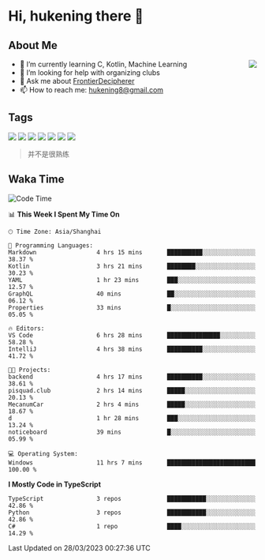 # Hi, hukening there 👋

## About Me

<a href="#">
  <img align="right" src="https://github-readme-stats-git-masterrstaa-rickstaa.vercel.app/api?username=Tokyo469&count_private=true&show_icons=true&bg_color=15,f2f7fd,E0EAFC" />
</a>

- 🌱 I’m currently learning C, Kotlin, Machine Learning
- 🤔 I’m looking for help with organizing clubs
- 💬 Ask me about [FrontierDecipherer](https://github.com/FrontierDecipherer)
- 📫 How to reach me: hukening8@gmail.com

## Tags

![](https://img.shields.io/badge/-Python-3e74a2?style=flat-square&logo=Python&logoColor=fff)
![](https://img.shields.io/badge/-C++-00579c?style=flat-square&logo=cplusplus&logoColor=fff)
![](https://img.shields.io/badge/-Node.js-339933?style=flat-square&logo=Node.js&logoColor=fff)
![](https://img.shields.io/badge/-React-2d98ce?style=flat-square&logo=React&logoColor=fff)
![](https://img.shields.io/badge/-Linux-000000?style=flat-square&logo=Linux&logoColor=fff)
![](https://img.shields.io/badge/-MySQL-4479A1?style=flat-square&logo=MySQL&logoColor=fff)
![](https://img.shields.io/badge/-MongoDB-47A248?style=flat-square&logo=MongoDB&logoColor=fff)

> 并不是很熟练

## Waka Time

<!--START_SECTION:waka-->
![Code Time](http://img.shields.io/badge/Code%20Time-205%20hrs%2010%20mins-blue)

📊 **This Week I Spent My Time On** 

```text
🕑︎ Time Zone: Asia/Shanghai

💬 Programming Languages: 
Markdown                 4 hrs 15 mins       ██████████░░░░░░░░░░░░░░░   38.37 % 
Kotlin                   3 hrs 21 mins       ████████░░░░░░░░░░░░░░░░░   30.23 % 
YAML                     1 hr 23 mins        ███░░░░░░░░░░░░░░░░░░░░░░   12.57 % 
GraphQL                  40 mins             ██░░░░░░░░░░░░░░░░░░░░░░░   06.12 % 
Properties               33 mins             █░░░░░░░░░░░░░░░░░░░░░░░░   05.05 % 

🔥 Editors: 
VS Code                  6 hrs 28 mins       ███████████████░░░░░░░░░░   58.28 % 
IntelliJ                 4 hrs 38 mins       ██████████░░░░░░░░░░░░░░░   41.72 % 

🐱‍💻 Projects: 
backend                  4 hrs 17 mins       ██████████░░░░░░░░░░░░░░░   38.61 % 
pisquad.club             2 hrs 14 mins       █████░░░░░░░░░░░░░░░░░░░░   20.13 % 
MecanumCar               2 hrs 4 mins        █████░░░░░░░░░░░░░░░░░░░░   18.67 % 
d                        1 hr 28 mins        ███░░░░░░░░░░░░░░░░░░░░░░   13.24 % 
noticeboard              39 mins             █░░░░░░░░░░░░░░░░░░░░░░░░   05.99 % 

💻 Operating System: 
Windows                  11 hrs 7 mins       █████████████████████████   100.00 % 
```

**I Mostly Code in TypeScript** 

```text
TypeScript               3 repos             ███████████░░░░░░░░░░░░░░   42.86 % 
Python                   3 repos             ███████████░░░░░░░░░░░░░░   42.86 % 
C#                       1 repo              ████░░░░░░░░░░░░░░░░░░░░░   14.29 % 
```




 Last Updated on 28/03/2023 00:27:36 UTC
<!--END_SECTION:waka-->
